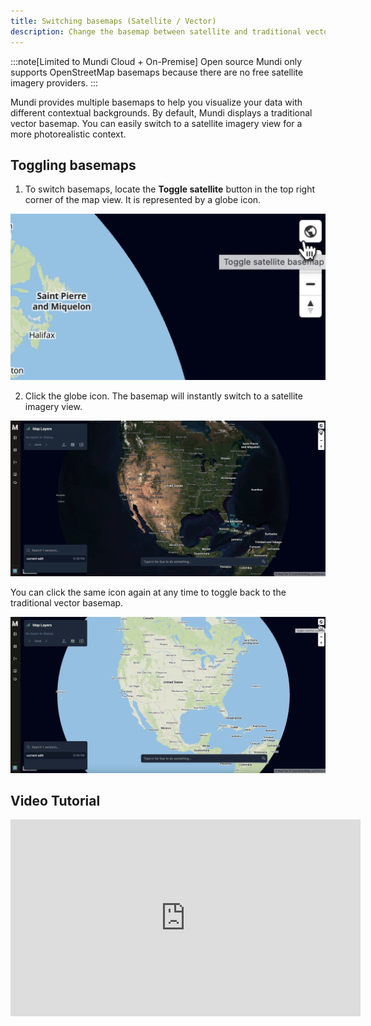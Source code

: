 ```yaml
---
title: Switching basemaps (Satellite / Vector)
description: Change the basemap between satellite and traditional vector on Mundi cloud / on-premise
---
```


:::note[Limited to Mundi Cloud + On-Premise]
Open source Mundi only supports OpenStreetMap basemaps because there are no free satellite imagery providers.
:::

Mundi provides multiple basemaps to help you visualize your data with
different contextual backgrounds. By default, Mundi displays a traditional
vector basemap. You can easily switch to a satellite imagery view for a more
photorealistic context.

## Toggling basemaps

1.  To switch basemaps, locate the **Toggle satellite** button in the top right
    corner of the map view. It is represented by a globe icon.

![Toggle satellite globe icon in the top right of the map view](../../../assets/basemaps/button.jpg)

2.  Click the globe icon. The basemap will instantly switch to a satellite
    imagery view.

![satellite basemap via MapTiler](../../../assets/basemaps/satellite.jpg)

You can click the same icon again at any time to toggle back to the
traditional vector basemap.

![traditional vector basemap via MapTiler](../../../assets/basemaps/vector.jpg)

## Video Tutorial

<iframe width="560" height="315" src="https://www.youtube.com/embed/13hiJNyqCtA?si=_8j90Y3NL_bhS7_c" title="YouTube video player" frameborder="0" allow="accelerometer; autoplay; clipboard-write; encrypted-media; gyroscope; picture-in-picture; web-share" referrerpolicy="strict-origin-when-cross-origin" allowfullscreen></iframe>
